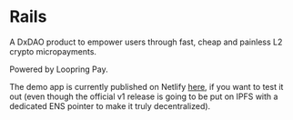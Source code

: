# Rails

A DxDAO product to empower users through fast, cheap and painless L2 crypto micropayments.

Powered by Loopring Pay.

The demo app is currently published on Netlify [here](https://dxdao-rails.netlify.app/), if you want to test it out (even though the official v1 release is going to be put on IPFS with a dedicated ENS pointer to make it truly decentralized).
